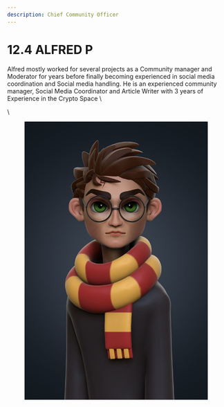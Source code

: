 ```yaml
---
description: Chief Community Officer
---
```


# 12.4 ALFRED P

Alfred mostly worked for several projects as a Community manager and Moderator for years before finally becoming experienced in social media coordination and Social media handling. He is an experienced community manager, Social Media Coordinator and Article Writer with 3 years of Experience in the Crypto Space
\

\


<figure><img src="../.gitbook/assets/IMG_20221021_005636_495.jpg" alt=""><figcaption></figcaption></figure>
